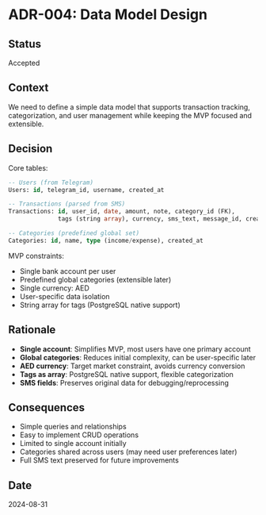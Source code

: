 # ADR-004: Data Model Design

## Status
Accepted

## Context
We need to define a simple data model that supports transaction tracking, categorization, and user management while keeping the MVP focused and extensible.

## Decision
Core tables:
```sql
-- Users (from Telegram)
Users: id, telegram_id, username, created_at

-- Transactions (parsed from SMS)
Transactions: id, user_id, date, amount, note, category_id (FK), 
              tags (string array), currency, sms_text, message_id, created_at

-- Categories (predefined global set)
Categories: id, name, type (income/expense), created_at
```

MVP constraints:
- Single bank account per user
- Predefined global categories (extensible later)
- Single currency: AED
- User-specific data isolation
- String array for tags (PostgreSQL native support)

## Rationale
- **Single account**: Simplifies MVP, most users have one primary account
- **Global categories**: Reduces initial complexity, can be user-specific later
- **AED currency**: Target market constraint, avoids currency conversion
- **Tags as array**: PostgreSQL native support, flexible categorization
- **SMS fields**: Preserves original data for debugging/reprocessing

## Consequences
- Simple queries and relationships
- Easy to implement CRUD operations
- Limited to single account initially
- Categories shared across users (may need user preferences later)
- Full SMS text preserved for future improvements

## Date
2024-08-31